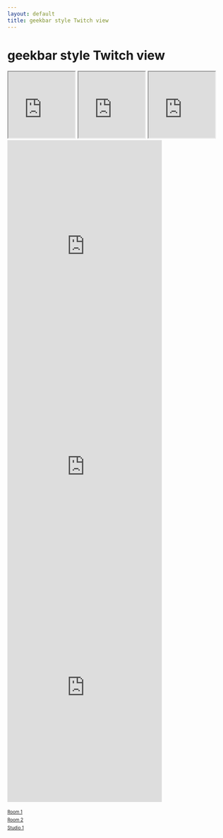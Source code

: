 ```yaml
---
layout: default
title: geekbar style Twitch view
---
```


# geekbar style Twitch view

<iframe src="https://player.twitch.tv/?channel=ieeevr2020_great_room_1" frameborder="1" allowfullscreen="true" scrolling="no" width="30%"></iframe>

<iframe src="https://player.twitch.tv/?channel=ieeevr2020_great_room_2" frameborder="1" allowfullscreen="true" scrolling="no" width="30%"></iframe>

<iframe src="https://player.twitch.tv/?channel=ieeevr2020_studio_1" frameborder="1" allowfullscreen="true" scrolling="no" width="30%"></iframe>

<div><iframe src="https://www.twitch.tv/embed/ieeevr2020_great_room_1/chat" frameborder="0" scrolling="no" height="500" width="350"></iframe><div>
<div><iframe src="https://www.twitch.tv/embed/ieeevr2020_great_room_2/chat" frameborder="0" scrolling="no" height="500" width="350"></iframe><div>
<div><iframe src="https://www.twitch.tv/embed/ieeevr2020_studio_1/chat" frameborder="0" scrolling="no" height="500" width="350"></iframe><div>

<a href="https://www.twitch.tv/ieeevr2020_great_room_1?tt_content=text_link&tt_medium=live_embed" style="padding:2px 0px 4px; display:block; width:345px; font-weight:normal; font-size:10px; text-decoration:underline;">Room 1</a>
<a href="https://www.twitch.tv/ieeevr2020_great_room_2?tt_content=text_link&tt_medium=live_embed" style="padding:2px 0px 4px; display:block; width:345px; font-weight:normal; font-size:10px; text-decoration:underline;">Room 2</a>
<a href="https://www.twitch.tv/ieeevr2020_studio_1?tt_content=text_link&tt_medium=live_embed" style="padding:2px 0px 4px; display:block; width:345px; font-weight:normal; font-size:10px; text-decoration:underline;">Studio 1</a>


